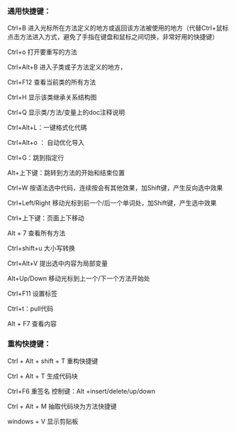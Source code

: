 ### 通用快捷键：

Ctrl+B   进入光标所在方法定义的地方或返回该方法被使用的地方（代替Ctrl+鼠标点击方法进入方式，避免了手指在键盘和鼠标之间切换，非常好用的快捷键）

Ctrl+o   打开要重写的方法

Ctrl+Alt+B   进入子类或子方法定义的地方，

Ctrl+F12   查看当前类的所有方法

Ctrl+H   显示该类继承关系结构图

Ctrl+Q   显示类/方法/变量上的doc注释说明

Ctrl+Alt+L：一键格式化代碼

Ctrl+Alt+o ：  自动优化导入

Ctrl+G：跳到指定行

Alt+上下键：跳转到方法的开始和结束位置

Ctrl+W   按语法选中代码，连续按会有其他效果，加Shift键，产生反向选中效果

Ctrl+Left/Right   移动光标到前一个/后一个单词处，加Shift键，产生选中效果

Ctrl+上下键：页面上下移动

Alt + 7 查看所有方法


Ctrl+shift+u  大小写转换


Ctrl+Alt+V 提出选中内容为局部变量


Alt+Up/Down   移动光标到上一个/下一个方法开始处


Ctrl+F11  设置标签


Ctrl+t：pull代码

Alt + F7 查看内容



### 重构快捷键：

Ctrl + Alt + shift + T 重构快捷键

Ctrl + Alt + T 生成代码块

Ctrl+F6 重签名   控制键：Alt +insert/delete/up/down

Ctrl + Alt + M 抽取代码块为方法快捷键

windows + V 显示剪贴板



